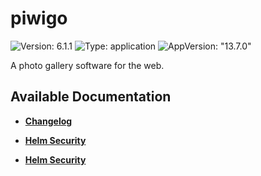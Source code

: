 # piwigo

![Version: 6.1.1](https://img.shields.io/badge/Version-6.1.1-informational?style=flat-square) ![Type: application](https://img.shields.io/badge/Type-application-informational?style=flat-square) ![AppVersion: "13.7.0"](https://img.shields.io/badge/AppVersion-"13.7.0"-informational?style=flat-square)

A photo gallery software for the web.

## Available Documentation

- [**Changelog**](CHANGELOG)

- [**Helm Security**](container-security)

- [**Helm Security**](helm-security)

